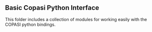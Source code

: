 ## Basic Copasi Python Interface
This folder includes a collection of modules for working easily with the COPASI python bindings. 